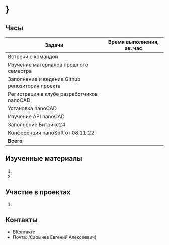 # }

## Часы

|Задачи|Время выполнения, ак. час|
|----------------|----------------|
|Встречи с командой | |
|Изучение материалов прошлого семестра | |
|Заполнение и ведение Github репозитория проекта | |
|Регистрация в клубе разработчиков nanoCAD | |
|Установка nanoCAD | |
|Изучение API nanoCAD | |
|Заполнение Битрикс24 | |
|Конференция nanoSoft от 08.11.22 | |
|**Всего** | |


## Изученные материалы
1. 
2. 

## Участие в проектах

1. 

## Контакты 
- [ВКонтакте]()
- Почта: 
/Сарычев Евгений Алексеевич}
